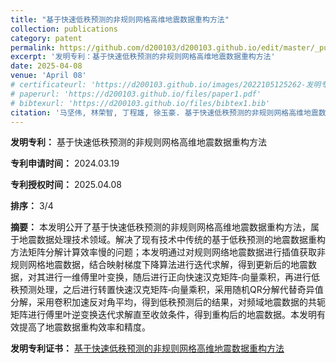 ```yaml
---
title: "基于快速低秩预测的非规则网格高维地震数据重构方法"
collection: publications
category: patent
permalink: https://github.com/d200103/d200103.github.io/edit/master/_publications/2025-04-08-invention-patent-2.md
excerpt: '发明专利：基于快速低秩预测的非规则网格高维地震数据重构方法'
date: 2025-04-08
venue: 'April 08'
# certificateurl: 'https://d200103.github.io/images/2022105125262-发明专利证书-一种基于神经网络的印章识别系统及识别方法.pdf'
# paperurl: 'https://d200103.github.io/files/paper1.pdf'
# bibtexurl: 'https://d200103.github.io/files/bibtex1.bib'
citation: '马坚伟, 林荣智, 丁程雄, 徐玉豪. 基于快速低秩预测的非规则网格高维地震数据重构方法[P]. 黑龙江省: CN118169756B, 2025-04-08.'
---
```


**发明专利：** 基于快速低秩预测的非规则网格高维地震数据重构方法

**专利申请时间：** 2024.03.19

**专利授权时间：** 2025.04.08

**排序：** 3/4

**摘要：** 本发明公开了基于快速低秩预测的非规则网格高维地震数据重构方法，属于地震数据处理技术领域。解决了现有技术中传统的基于低秩预测的地震数据重构方法矩阵分解计算效率慢的问题；本发明通过对规则网络地震数据进行插值获取非规则网格地震数据，结合映射梯度下降算法进行迭代求解，得到更新后的地震数据，对其进行一维傅里叶变换，随后进行正向快速汉克矩阵‑向量乘积，再进行低秩预测处理，之后进行转置快速汉克矩阵‑向量乘积，采用随机QR分解代替奇异值分解，采用卷积加速反对角平均，得到低秩预测后的结果，对频域地震数据的共轭矩阵进行傅里叶逆变换迭代求解直至收敛条件，得到重构后的地震数据。本发明有效提高了地震数据重构效率和精度。

**发明专利证书：** [基于快速低秩预测的非规则网格高维地震数据重构方法](https://d200103.github.io/files/AJ240018证书-基于快速低秩预测的非规则网格高维地震数据重构方法.pdf)
